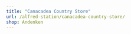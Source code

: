 ```yaml
---
title: "Canacadea Country Store"
url: /alfred-station/canacadea-country-store/
shop: Andenken
---
```

